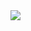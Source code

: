 
<img src="https://freefrontend.com/assets/img/html-dt-and-dd-with-css/Responsive-Stairs-Diagram.png" >
